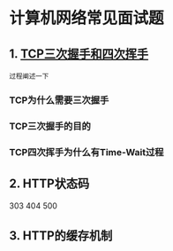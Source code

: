 # 计算机网络常见面试题

## 1. [TCP三次握手和四次挥手](https://blog.csdn.net/qzcsu/article/details/72861891)
    过程阐述一下
### TCP为什么需要三次握手
### TCP三次握手的目的
### TCP四次挥手为什么有Time-Wait过程

## 2. HTTP状态码
   303 404 500

## 3. HTTP的缓存机制
